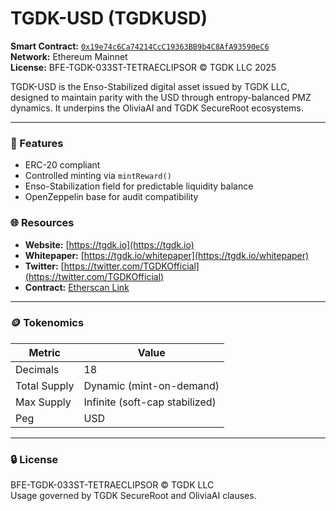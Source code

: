 # TGDK-USD (TGDKUSD)

**Smart Contract:** [`0x19e74c6Ca74214CcC19363BB9b4C8AfA93590eC6`](https://etherscan.io/token/0x19e74c6Ca74214CcC19363BB9b4C8AfA93590eC6)  
**Network:** Ethereum Mainnet  
**License:** BFE-TGDK-033ST-TETRAECLIPSOR © TGDK LLC 2025

TGDK-USD is the Enso-Stabilized digital asset issued by TGDK LLC, designed to maintain parity with the USD through entropy-balanced PMZ dynamics. It underpins the OliviaAI and TGDK SecureRoot ecosystems.

---

### 🧱 Features
- ERC-20 compliant
- Controlled minting via `mintReward()`
- Enso-Stabilization field for predictable liquidity balance
- OpenZeppelin base for audit compatibility

### 🌐 Resources
- **Website:** [https://tgdk.io](https://tgdk.io)
- **Whitepaper:** [https://tgdk.io/whitepaper](https://tgdk.io/whitepaper)
- **Twitter:** [https://twitter.com/TGDKOfficial](https://twitter.com/TGDKOfficial)
- **Contract:** [Etherscan Link](https://etherscan.io/token/0x19e74c6Ca74214CcC19363BB9b4C8AfA93590eC6)

---

### 🪙 Tokenomics
| Metric | Value |
|--------|--------|
| Decimals | 18 |
| Total Supply | Dynamic (mint-on-demand) |
| Max Supply | Infinite (soft-cap stabilized) |
| Peg | USD |

---

### 🔒 License
BFE-TGDK-033ST-TETRAECLIPSOR © TGDK LLC  
Usage governed by TGDK SecureRoot and OliviaAI clauses.
